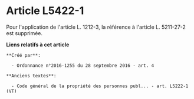 # Article L5422-1

Pour l'application de l'article L. 1212-3, la référence à l'article L. 5211-27-2 est supprimée.

**Liens relatifs à cet article**

	**Créé par**:

	  - Ordonnance n°2016-1255 du 28 septembre 2016 - art. 4

	**Anciens textes**:

	  - Code général de la propriété des personnes publ... - art. L5222-1 (VT)
